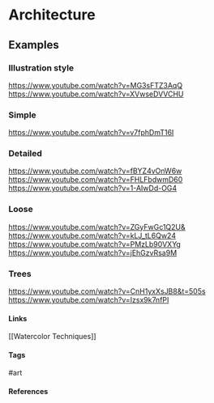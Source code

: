 # Architecture

## Examples
### Illustration style
https://www.youtube.com/watch?v=MG3sFTZ3AqQ
https://www.youtube.com/watch?v=XVwseDVVCHU

### Simple
https://www.youtube.com/watch?v=v7fphDmT16I

### Detailed
https://www.youtube.com/watch?v=fBYZ4vOnW6w
https://www.youtube.com/watch?v=FHLFbdwmD60
https://www.youtube.com/watch?v=1-AIwDd-OG4

### Loose
https://www.youtube.com/watch?v=ZGyFwGc1Q2U&
https://www.youtube.com/watch?v=kLJ_tL6Qw24
https://www.youtube.com/watch?v=PMzLb90VXYg
https://www.youtube.com/watch?v=jEhGzvRsa9M


### Trees
https://www.youtube.com/watch?v=CnH1yxXsJB8&t=505s
https://www.youtube.com/watch?v=Izsx9k7nfPI

#### Links
[[Watercolor Techniques]]

#### Tags
#art 

#### References